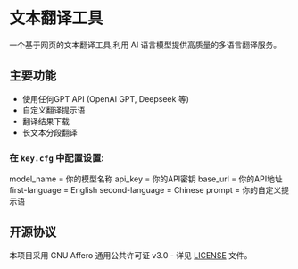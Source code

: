 # 文本翻译工具

一个基于网页的文本翻译工具,利用 AI 语言模型提供高质量的多语言翻译服务。

## 主要功能

- 使用任何GPT API (OpenAI GPT, Deepseek 等)
- 自定义翻译提示语
- 翻译结果下载
- 长文本分段翻译

###  在 `key.cfg` 中配置设置:

model_name = 你的模型名称
api_key = 你的API密钥
base_url = 你的API地址
first-language = English
second-language = Chinese
prompt = 你的自定义提示语

## 开源协议

本项目采用 GNU Affero 通用公共许可证 v3.0 - 详见 [LICENSE](LICENSE) 文件。
